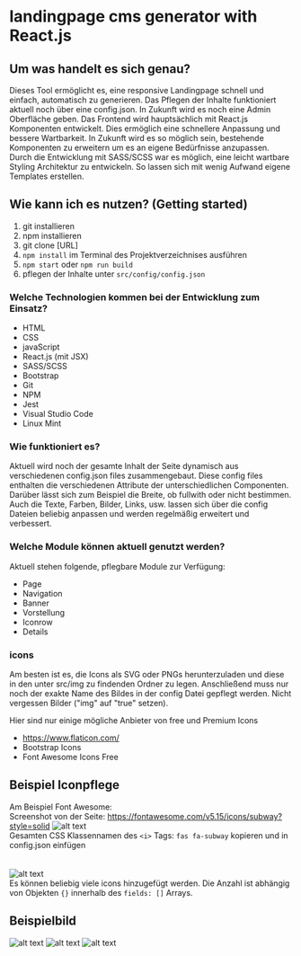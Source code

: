 # landingpage cms generator with React.js

## Um was handelt es sich genau?
Dieses Tool ermöglicht es, eine responsive Landingpage schnell und einfach, automatisch zu generieren. Das Pflegen der Inhalte funktioniert aktuell noch über eine config.json. In Zukunft wird es noch eine Admin Oberfläche geben. Das Frontend wird hauptsächlich mit React.js Komponenten entwickelt. Dies ermöglich eine schnellere Anpassung und bessere Wartbarkeit. In Zukunft wird es so möglich sein, bestehende Komponenten zu erweitern um es an eigene Bedürfnisse anzupassen. Durch die Entwicklung mit SASS/SCSS war es möglich, eine leicht wartbare Styling Architektur zu entwickeln. So lassen sich mit wenig Aufwand eigene Templates erstellen.

## Wie kann ich es nutzen? (Getting started)
1. git installieren
2. npm installieren 
3. git clone [URL]
4. `npm install` im Terminal des Projektverzeichnises ausführen
5. `npm start` oder `npm run build`
6. pflegen der Inhalte unter `src/config/config.json`

### Welche Technologien kommen bei der Entwicklung zum Einsatz?
+ HTML
+ CSS
+ javaScript 
+ React.js (mit JSX)
+ SASS/SCSS
+ Bootstrap
+ Git
+ NPM
+ Jest
+ Visual Studio Code
+ Linux Mint 

### Wie funktioniert es?
Aktuell wird noch der gesamte Inhalt der Seite dynamisch aus verschiedenen config.json files zusammengebaut. Diese config files enthalten die verschiedenen Attribute der unterschiedlichen Componenten. Darüber lässt sich zum Beispiel die Breite, ob fullwith oder nicht bestimmen. Auch die Texte, Farben, Bilder, Links, usw. lassen sich über die config Dateien beliebig anpassen und werden regelmäßig erweitert und verbessert.

### Welche Module können aktuell genutzt werden?
Aktuell stehen folgende, pflegbare Module zur Verfügung:
+ Page
+ Navigation
+ Banner
+ Vorstellung
+ Iconrow
+ Details

### icons  
Am besten ist es, die Icons als SVG oder PNGs herunterzuladen und diese in den unter src/img zu findenden Ordner zu legen. Anschließend muss nur noch der exakte Name des Bildes in der config Datei gepflegt werden. Nicht vergessen Bilder ("img" auf "true" setzen).

Hier sind nur einige mögliche Anbieter von free und Premium Icons
+ https://www.flaticon.com/
+ Bootstrap Icons
+ Font Awesome Icons Free

## Beispiel Iconpflege
Am Beispiel Font Awesome:  
Screenshot von der Seite: https://fontawesome.com/v5.15/icons/subway?style=solid
![alt text](https://github.com/Ariukuto/landingpage-cms-react/blob/main/.githubres/fa.png?raw=true)  
Gesamten CSS Klassennamen des `<i>` Tags: `fas fa-subway` kopieren und in config.json einfügen  
<br/><br/>
![alt text](https://github.com/Ariukuto/landingpage-cms-react/blob/main/.githubres/configicon.png?raw=true)  
Es können beliebig viele icons hinzugefügt werden. Die Anzahl ist abhängig von Objekten `{}` innerhalb des `fields: []` Arrays.

## Beispielbild
![alt text](https://github.com/Ariukuto/landingpage-cms-react/blob/main/.githubres/sample.png?raw=true)
![alt text](https://github.com/Ariukuto/landingpage-cms-react/blob/main/.githubres/iconrow.png?raw=true)
![alt text](https://github.com/Ariukuto/landingpage-cms-react/blob/main/.githubres/details.png?raw=true)

